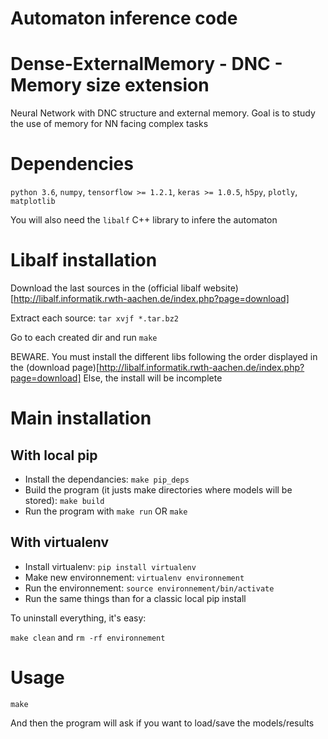 # Automaton inference code

# Dense-ExternalMemory - DNC - Memory size extension
Neural Network with DNC structure and external memory. Goal is to study the use of memory for NN facing complex tasks

# Dependencies
`python 3.6`, `numpy`, `tensorflow >= 1.2.1`, `keras >= 1.0.5`, `h5py`, `plotly`, `matplotlib`

You will also need the `libalf` C++ library to infere the automaton

# Libalf installation

Download the last sources in the (official libalf website)[http://libalf.informatik.rwth-aachen.de/index.php?page=download]

Extract each source: `tar xvjf *.tar.bz2`

Go to each created dir and run `make`

BEWARE. You must install the different libs following the order displayed in the (download page)[http://libalf.informatik.rwth-aachen.de/index.php?page=download]
Else, the install will be incomplete
 

# Main installation
## With local pip

- Install the dependancies: `make pip_deps `
- Build the program (it justs make directories where models will be stored): `make build`
- Run the program with `make run` OR `make`

## With virtualenv

- Install virtualenv: `pip install virtualenv`
- Make new environnement: `virtualenv environnement`
- Run the environnement: `source environnement/bin/activate`
- Run the same things than for a classic local pip install

To uninstall everything, it's easy: 

`make clean` and `rm -rf environnement`

# Usage
```
make 
```
And then the program will ask if you want to load/save the models/results
